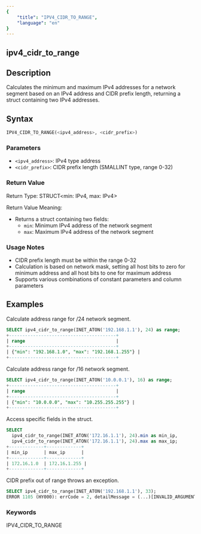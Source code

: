 ```yaml
---
{
    "title": "IPV4_CIDR_TO_RANGE",
    "language": "en"
}
---
```


## ipv4_cidr_to_range

## Description
Calculates the minimum and maximum IPv4 addresses for a network segment based on an IPv4 address and CIDR prefix length, returning a struct containing two IPv4 addresses.

## Syntax
```sql
IPV4_CIDR_TO_RANGE(<ipv4_address>, <cidr_prefix>)
```

### Parameters
- `<ipv4_address>`: IPv4 type address
- `<cidr_prefix>`: CIDR prefix length (SMALLINT type, range 0-32)

### Return Value
Return Type: STRUCT<min: IPv4, max: IPv4>

Return Value Meaning:
- Returns a struct containing two fields:
  - `min`: Minimum IPv4 address of the network segment
  - `max`: Maximum IPv4 address of the network segment

### Usage Notes
- CIDR prefix length must be within the range 0-32
- Calculation is based on network mask, setting all host bits to zero for minimum address and all host bits to one for maximum address
- Supports various combinations of constant parameters and column parameters

## Examples

Calculate address range for /24 network segment.
```sql
SELECT ipv4_cidr_to_range(INET_ATON('192.168.1.1'), 24) as range;
+----------------------------------------+
| range                                  |
+----------------------------------------+
| {"min": "192.168.1.0", "max": "192.168.1.255"} |
+----------------------------------------+
```

Calculate address range for /16 network segment.
```sql
SELECT ipv4_cidr_to_range(INET_ATON('10.0.0.1'), 16) as range;
+----------------------------------------+
| range                                  |
+----------------------------------------+
| {"min": "10.0.0.0", "max": "10.255.255.255"} |
+----------------------------------------+
```

Access specific fields in the struct.
```sql
SELECT 
  ipv4_cidr_to_range(INET_ATON('172.16.1.1'), 24).min as min_ip,
  ipv4_cidr_to_range(INET_ATON('172.16.1.1'), 24).max as max_ip;
+-------------+-------------+
| min_ip      | max_ip      |
+-------------+-------------+
| 172.16.1.0  | 172.16.1.255 |
+-------------+-------------+
```

CIDR prefix out of range throws an exception.
```sql
SELECT ipv4_cidr_to_range(INET_ATON('192.168.1.1'), 33);
ERROR 1105 (HY000): errCode = 2, detailMessage = (...)[INVALID_ARGUMENT]Illegal cidr value '33'
```

### Keywords

IPV4_CIDR_TO_RANGE
